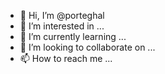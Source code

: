 - 👋 Hi, I’m @porteghal
- 👀 I’m interested in ...
- 🌱 I’m currently learning ...
- 💞️ I’m looking to collaborate on ...
- 📫 How to reach me ...

<!---
porteghal/porteghal is a ✨ special ✨ repository because its `README.md` (this file) appears on your GitHub profile.
You can click the Preview link to take a look at your changes.
--->
